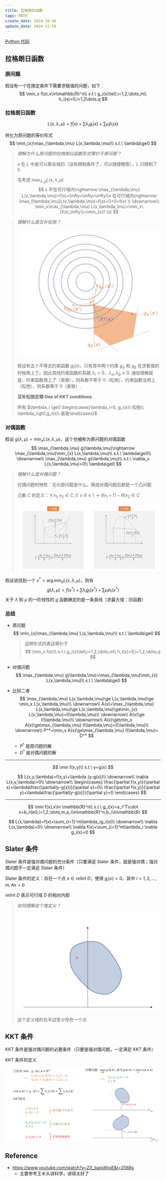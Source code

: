 ```yaml
---
title: 拉格朗日函数
tags: MATH
create_date: 2024-10-30
update_date: 2024-11-19
---
```


[Python 代码](/jupyter/lagrange_solver_with_python.html)

## 拉格朗日函数

### 原问题

假设有一个在限定条件下需要求极值的问题，如下：
$$
\min_x f(x),x\in\mathbb{R}^n\\
s.t.\ g_i(x)\le0,i=1,2,\dots,m\\
h_i(x)=0,i=1,2\dots,q
$$

### 拉格朗日函数

$$
L(x,\lambda,\mu)=f(x)+\sum\lambda_i g_i(x)+\sum \mu_i h_i(x)
$$

转化为原问题的等价形式
$$
\min_{x}\max_{\lambda,\mu} L(x,\lambda,\mu)\\
s.t.\ \lambda\ge0
$$

> *理解为什么原问题的拉格朗日函数形式等价于原问题？*
>
> $x$ 在 $L$ 中是可以取全域的（没有限制条件了，可以随便瞎取），$L$ 只限制了 $\lambda$. 
>
> 先考虑 $\max_{\lambda,\mu} L(x,\lambda,\mu)$
> $$
> x 不在可行域内\rightarrow \max_{\lambda,\mu} L(x,\lambda,\mu)=f(x)+\infty+\infty=\infty\\x 在可行域内\rightarrow \max_{\lambda,\mu}L(x,\lambda,\mu)=f(x)+0+0=f(x)  \\
> \downarrow\\ 
> \min_x\max_{\lambda,\mu} L(x,\lambda,\mu)=\min_x\{f(x),\infty\}=\min_{x}f (x)
> $$

> *理解什么是互补松弛？*
>
> ![z](https://raw.githubusercontent.com/sitdownkevin/ImageHosting/main/bed/image-20240930175612867.png)
>
> 假设有五个不等式约束函数 $g_i(x)$，只有其中两个约束 $g_{\alpha}$ 和 $g_{\beta}$ 在求极值的时候用上了。因此其他约束函数的系数 $\lambda_i=0$，$\lambda_{\alpha},\lambda_{\beta}\ge0$. 通俗理解就是，约束函数用上了（紧致），则系数不等于 0（松弛），约束函数没用上（松弛），则系数等于 0（紧致）.
>
> **互补松弛定理 One of KKT conditions**
>
> 所有 $\lambda_i \ge0 \begin{cases}\lambda_i=0, g_i(x)\ 松弛\\ \lambda_i\gt0,g_i(x)\ 紧致\end{cases}$

### 对偶函数

假设 $g(\lambda,\mu)=\min_{x} L(x,\lambda,\mu)$，这个也被称为原问题的对偶函数
$$
\max_{\lambda,\mu} g(\lambda,\mu)\rightarrow \max_{\lambda,\mu}\min_{x} L(x,\lambda,\mu)\\
s.t.\ \lambda\ge0\\
\downarrow\\
\max_{\lambda,\mu} g(\lambda,\mu)\\
s.t.\ \nabla_x L(x,\lambda,\mu)=0\\
\lambda\ge0
$$

> *理解什么是对偶问题？*
>
> 对偶问题的特性：无论原问题是什么，换成对偶问题后都是一个凸问题
>
> 凸集 $C$ 的定义：$\forall x_1,x_2\in C,0\le\theta\le1 \rightarrow \theta x_1+(1-\theta)x_2 \in C$
>
> ![image-20240930214455580](https://raw.githubusercontent.com/sitdownkevin/ImageHosting/main/bed/image-20240930214455580.png)

假设说找到一个 $x^*=\arg\min_{x} L(x,\lambda,\mu)$，则有
$$
g(\lambda,\mu)=f(x^*)+\sum\lambda_i g_i(x^*)+\sum\mu_i h_i(x^*)
$$
关于 $\lambda$ 和 $\mu$ 的一阶线性的 $g$ 函数确定的是一条直线（求最大值：凹函数）

### 总结

- 原问题
  $$
  \min_{x}\max_{\lambda,\mu} L(x,\lambda,\mu)\\
  s.t.\ \lambda\ge0
  $$

  > 这种形式的表达等价于
  > $$
  > \min_x f(x)\\
  > s.t.\ g_i(x)\le0,i=1,2,\dots,m\\
  > h_i(x)=0,i=1,2,\dots,q
  > $$

- 对偶问题
  $$
  \max_{\lambda,\mu} g(\lambda,\mu)=\max_{\lambda,\mu}\min_{x} L(x,\lambda,\mu)\\
  s.t.\ \lambda\ge0
  $$

- 比较二者
  $$
  \max_{\lambda,\mu} L(x,\lambda,\mu)\ge L(x,\lambda,\mu)\ge \min_x L(x,\lambda,\mu)\\
  \downarrow\\
  A(x)=\max_{\lambda,\mu} L(x,\lambda,\mu)\ge L(x,\lambda,\mu)\ge\min_{x} L(x,\lambda,\mu)=I(\lambda,\mu)\\
  \downarrow\\
  A(x)\ge I(\lambda,\mu)\\
  \downarrow\\
  A(x)\ge\min_x A(x)\ge\max_{\lambda,\mu} I(\lambda,\mu)=I(\lambda,\mu)\\
  \downarrow\\
  P^*=\min_x A(x)\ge\max_{\lambda,\mu} I(\lambda,\mu)= D^*
  $$

  - $P^*$ 是原问题的解
  - $D^*$ 是对偶问题的解

---

$$
\min f(x,y)\\
s.t.\ y=g(x)
$$


$$
L(x,y,\lambda)=f(x,y)+\lambda (y-g(x))\\
\downarrow\\
\nabla L(x,y,\lambda)=0\\
\downarrow\\
\begin{cases}
\frac{\partial f(x,y)}{\partial x}+\lambda\frac{\partial(y-g(x))}{\partial x}=0\\
\frac{\partial f(x,y)}{\partial y}+\lambda\frac{\partial(y-g(x))}{\partial y}=0
\end{cases}
$$


---


$$
\min f(x),x\in \mathbb{R}^n\\
s.t.\ g_i(x)=a_i^T\cdot x+b_i\le0,i=1,2,\dots,m,a_i\in\mathbb{R}^n,b_i\in\mathbb{R}
$$

$$
L(x,\lambda)=f(x)+\sum_{i=1}^m\lambda_ig_i(x)\\
\downarrow\\
\nabla L(x,\lambda)=0\\
\downarrow\\
\nabla f(x)+\sum_{i=1}^m\lambda_i \nabla g_i(x)=0
$$

## Slater 条件

Slater 条件是强对偶问题的充分条件（只要满足 Slater 条件，就是强对偶；强对偶问题不一定满足 Slater 条件）

Slater 条件的定义：存在一个点 $x\in relint\ D$，使得 $g_i(x)\lt0$，其中 $i=1,2,\dots,m, Ax=b$

$relint\ D$ 表示可行域 $D$ 的相对内部

> *如何理解这个鬼定义？*
>
> ![image-20240930231912111](https://raw.githubusercontent.com/sitdownkevin/ImageHosting/main/bed/image-20240930231912111.png)
>
> 这个定义域的左半边至少存在一个点

## KKT 条件

KKT 条件是强对偶问题的必要条件（只要是强对偶问题，一定满足 KKT 条件）

KKT 条件的定义

![image-20240930232633793](https://raw.githubusercontent.com/sitdownkevin/ImageHosting/main/bed/image-20240930232633793.png)

## Reference

- https://www.youtube.com/watch?v=ZX_baiqXhoE&t=2568s
  - 主要参考王木头讲科学，讲得太好了